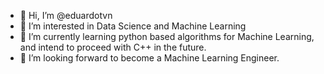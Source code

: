 - 👋 Hi, I’m @eduardotvn
- 👀 I’m interested in Data Science and Machine Learning 
- 🌱 I’m currently learning python based algorithms for Machine Learning, and intend to proceed with C++ in the future.
- 💞️ I’m looking forward to become a Machine Learning Engineer. 

<!---
eduardotvn/eduardotvn is a ✨ special ✨ repository because its `README.md` (this file) appears on your GitHub profile.
You can click the Preview link to take a look at your changes.
--->
